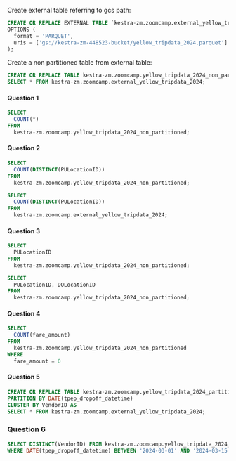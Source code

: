 Create external table referring to gcs path:

```sql
CREATE OR REPLACE EXTERNAL TABLE `kestra-zm.zoomcamp.external_yellow_tripdata_2024`
OPTIONS (
  format = 'PARQUET',
  uris = ['gs://kestra-zm-448523-bucket/yellow_tripdata_2024.parquet']
);
```

Create a non partitioned table from external table:

```sql
CREATE OR REPLACE TABLE kestra-zm.zoomcamp.yellow_tripdata_2024_non_partitioned AS
SELECT * FROM kestra-zm.zoomcamp.external_yellow_tripdata_2024;
```

#### Question 1

```sql
SELECT
  COUNT(*)
FROM
  kestra-zm.zoomcamp.yellow_tripdata_2024_non_partitioned;
```

#### Question 2

```sql
SELECT
  COUNT(DISTINCT(PULocationID))
FROM
  kestra-zm.zoomcamp.yellow_tripdata_2024_non_partitioned;
```

```sql
SELECT
  COUNT(DISTINCT(PULocationID))
FROM
  kestra-zm.zoomcamp.external_yellow_tripdata_2024;
```

#### Question 3

```sql
SELECT
  PULocationID
FROM
  kestra-zm.zoomcamp.yellow_tripdata_2024_non_partitioned;
```

```sql
SELECT
  PULocationID, DOLocationID
FROM
  kestra-zm.zoomcamp.yellow_tripdata_2024_non_partitioned;
```

#### Question 4

```sql
SELECT
  COUNT(fare_amount)
FROM
  kestra-zm.zoomcamp.yellow_tripdata_2024_non_partitioned
WHERE
  fare_amount = 0
```

#### Question 5

```sql
CREATE OR REPLACE TABLE kestra-zm.zoomcamp.yellow_tripdata_2024_partitioned_clustered
PARTITION BY DATE(tpep_dropoff_datetime)
CLUSTER BY VendorID AS
SELECT * FROM kestra-zm.zoomcamp.external_yellow_tripdata_2024;
```

### Question 6

```sql
SELECT DISTINCT(VendorID) FROM kestra-zm.zoomcamp.yellow_tripdata_2024_partitioned_clustered
WHERE DATE(tpep_dropoff_datetime) BETWEEN '2024-03-01' AND '2024-03-15';
```